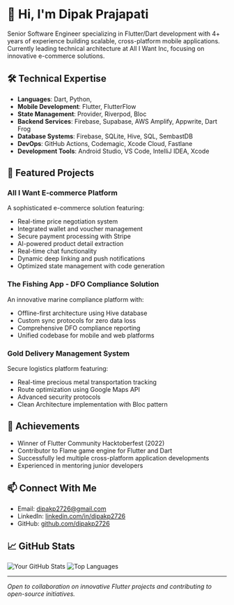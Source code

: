# 👋 Hi, I'm Dipak Prajapati

Senior Software Engineer specializing in Flutter/Dart development with 4+ years of experience building scalable, cross-platform mobile applications. Currently leading technical architecture at All I Want Inc, focusing on innovative e-commerce solutions.

## 🛠️ Technical Expertise

- **Languages**: Dart, Python,
- **Mobile Development**: Flutter, FlutterFlow
- **State Management**: Provider, Riverpod, Bloc
- **Backend Services**: Firebase, Supabase, AWS Amplify, Appwrite, Dart Frog
- **Database Systems**: Firebase, SQLite, Hive, SQL, SembastDB
- **DevOps**: GitHub Actions, Codemagic, Xcode Cloud, Fastlane
- **Development Tools**: Android Studio, VS Code, IntelliJ IDEA, Xcode

## 🚀 Featured Projects

### All I Want E-commerce Platform
A sophisticated e-commerce solution featuring:
- Real-time price negotiation system
- Integrated wallet and voucher management
- Secure payment processing with Stripe
- AI-powered product detail extraction
- Real-time chat functionality
- Dynamic deep linking and push notifications
- Optimized state management with code generation

### The Fishing App - DFO Compliance Solution
An innovative marine compliance platform with:
- Offline-first architecture using Hive database
- Custom sync protocols for zero data loss
- Comprehensive DFO compliance reporting
- Unified codebase for mobile and web platforms

### Gold Delivery Management System
Secure logistics platform featuring:
- Real-time precious metal transportation tracking
- Route optimization using Google Maps API
- Advanced security protocols
- Clean Architecture implementation with Bloc pattern

## 🌟 Achievements

- Winner of Flutter Community Hacktoberfest (2022)
- Contributor to Flame game engine for Flutter and Dart
- Successfully led multiple cross-platform application developments
- Experienced in mentoring junior developers

## 📫 Connect With Me

- Email: dipakp2726@gmail.com
- LinkedIn: [linkedin.com/in/dipakp2726](https://linkedin.com/in/dipakp2726)
- GitHub: [github.com/dipakp2726](https://github.com/dipakp2726)

## 📈 GitHub Stats

![Your GitHub Stats](https://github-readme-stats.vercel.app/api?username=dipakp2726&show_icons=true&theme=radical)
![Top Languages](https://github-readme-stats.vercel.app/api/top-langs/?username=dipakp2726&layout=compact&theme=radical)

---
*Open to collaboration on innovative Flutter projects and contributing to open-source initiatives.*
